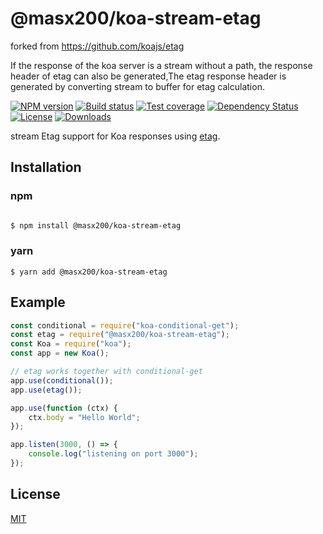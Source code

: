 # @masx200/koa-stream-etag

forked from https://github.com/koajs/etag

If the response of the koa server is a stream without a path, the response header of etag can also be generated,The etag response header is generated by converting stream to buffer for etag calculation.

[![NPM version][npm-image]][npm-url]
[![Build status][travis-image]][travis-url]
[![Test coverage][coveralls-image]][coveralls-url]
[![Dependency Status][david-image]][david-url]
[![License][license-image]][license-url]
[![Downloads][downloads-image]][downloads-url]

stream Etag support for Koa responses using [etag](https://github.com/jshttp/etag).

## Installation

### npm

```bash

$ npm install @masx200/koa-stream-etag
```

### yarn

```
$ yarn add @masx200/koa-stream-etag
```

## Example

```js
const conditional = require("koa-conditional-get");
const etag = require("@masx200/koa-stream-etag");
const Koa = require("koa");
const app = new Koa();

// etag works together with conditional-get
app.use(conditional());
app.use(etag());

app.use(function (ctx) {
    ctx.body = "Hello World";
});

app.listen(3000, () => {
    console.log("listening on port 3000");
});
```

## License

[MIT](LICENSE)

[npm-image]: https://img.shields.io/npm/v/koa-etag.svg?style=flat-square
[npm-url]: https://npmjs.org/package/koa-etag
[github-tag]: http://img.shields.io/github/tag/koajs/etag.svg?style=flat-square
[github-url]: https://github.com/koajs/etag/tags
[travis-image]: https://img.shields.io/travis/koajs/etag.svg?style=flat-square
[travis-url]: https://travis-ci.org/koajs/etag
[coveralls-image]: https://img.shields.io/coveralls/koajs/etag.svg?style=flat-square
[coveralls-url]: https://coveralls.io/r/koajs/etag?branch=master
[david-image]: http://img.shields.io/david/koajs/etag.svg?style=flat-square
[david-url]: https://david-dm.org/koajs/etag
[license-image]: http://img.shields.io/npm/l/koa-etag.svg?style=flat-square
[license-url]: LICENSE
[downloads-image]: http://img.shields.io/npm/dm/koa-etag.svg?style=flat-square
[downloads-url]: https://npmjs.org/package/koa-etag
[gittip-image]: https://img.shields.io/gittip/jonathanong.svg?style=flat-square
[gittip-url]: https://www.gittip.com/jonathanong/
